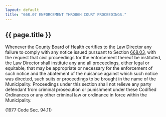 ```yaml
---
layout: default 
title: "668.07 ENFORCEMENT THROUGH COURT PROCEEDINGS."
---
```


{{ page.title }}
----------------

Whenever the County Board of Health certifies to the Law Director any
failure to comply with any notice issued pursuant to Section
[668.03](37312874.html), with the request that civil proceedings for the
enforcement thereof be instituted, the Law Director shall institute any
and all proceedings, either legal or equitable, that may be appropriate
or necessary for the enforcement of such notice and the abatement of the
nuisance against which such notice was directed, such suits or
proceedings to be brought in the name of the Municipality. Proceedings
under this section shall not relieve any party defendant from criminal
prosecution or punishment under these Codified Ordinances or any other
criminal law or ordinance in force within the Municipality.

(1977 Code Sec. 94.11)
